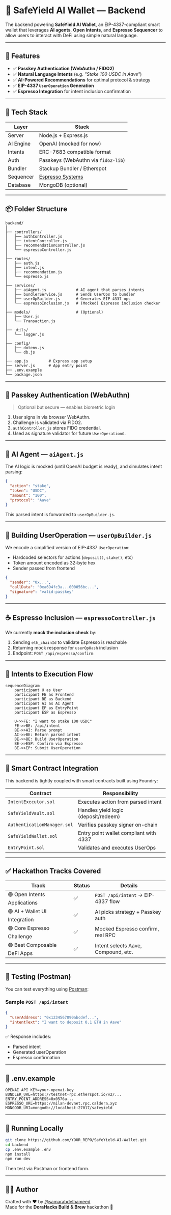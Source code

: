 # 🔐 SafeYield AI Wallet — Backend

The backend powering **SafeYield AI Wallet**, an EIP-4337-compliant smart wallet that leverages **AI agents**, **Open Intents**, and **Espresso Sequencer** to allow users to interact with DeFi using simple natural language.

---

## 🚀 Features

- ✅ **Passkey Authentication (WebAuthn / FIDO2)**
- ✅ **Natural Language Intents** (e.g. _"Stake 100 USDC in Aave"_)
- ✅ **AI-Powered Recommendations** for optimal protocol & strategy
- ✅ **EIP-4337 `UserOperation` Generation**
- ✅ **Espresso Integration** for intent inclusion confirmation

---

## 🧱 Tech Stack

| Layer     | Stack                                    |
| --------- | ---------------------------------------- |
| Server    | Node.js + Express.js                     |
| AI Engine | OpenAI (mocked for now)                  |
| Intents   | ERC-7683 compatible format               |
| Auth      | Passkeys (WebAuthn via `fido2-lib`)      |
| Bundler   | Stackup Bundler / Etherspot              |
| Sequencer | [Espresso Systems](https://espresso.xyz) |
| Database  | MongoDB (optional)                       |

---

## 📦 Folder Structure

```
backend/
│
├── controllers/
│   ├── authController.js
│   ├── intentController.js
│   ├── recommendationController.js
│   └── espressoController.js
│
├── routes/
│   ├── auth.js
│   ├── intent.js
│   ├── recommendation.js
│   └── espresso.js
│
├── services/
│   ├── aiAgent.js             # AI agent that parses intents
│   ├── bundlerService.js      # Sends UserOps to bundler
│   ├── userOpBuilder.js       # Generates EIP-4337 ops
│   └── espressoInclusion.js   # (Mocked) Espresso inclusion checker
│
├── models/                    # (Optional)
│   ├── User.js
│   └── Transaction.js
│
├── utils/
│   └── logger.js
│
├── config/
│   ├── dotenv.js
│   └── db.js
│
├── app.js         # Express app setup
├── server.js      # App entry point
├── .env.example
└── package.json
```

---

## 🔐 Passkey Authentication (WebAuthn)

> Optional but secure — enables biometric login

1. User signs in via browser WebAuthn.
2. Challenge is validated via FIDO2.
3. `authController.js` stores FIDO credential.
4. Used as signature validator for future `UserOperation`s.

---

## 🧠 AI Agent — `aiAgent.js`

The AI logic is mocked (until OpenAI budget is ready), and simulates intent parsing:

```json
{
  "action": "stake",
  "token": "USDC",
  "amount": "100",
  "protocol": "Aave"
}
```

This parsed intent is forwarded to `userOpBuilder.js`.

---

## 🧱 Building UserOperation — `userOpBuilder.js`

We encode a simplified version of EIP-4337 `UserOperation`:

- Hardcoded selectors for actions (`deposit()`, `stake()`, etc)
- Token amount encoded as 32-byte hex
- Sender passed from frontend

```json
{
  "sender": "0x...",
  "callData": "0xa694fc3a...000056bc...",
  "signature": "valid-passkey"
}
```

---

## ☕ Espresso Inclusion — `espressoController.js`

We currently **mock the inclusion check** by:

1. Sending `eth_chainId` to validate Espresso is reachable
2. Returning mock response for `userOpHash` inclusion
3. Endpoint: `POST /api/espresso/confirm`

---

## 🧭 Intents to Execution Flow

```mermaid
sequenceDiagram
    participant U as User
    participant FE as Frontend
    participant BE as Backend
    participant AI as AI Agent
    participant EP as EntryPoint
    participant ESP as Espresso

    U->>FE: "I want to stake 100 USDC"
    FE->>BE: /api/intent
    BE->>AI: Parse prompt
    AI->>BE: Return parsed intent
    BE->>BE: Build UserOperation
    BE->>ESP: Confirm via Espresso
    BE->>EP: Submit UserOperation
```

---

## 🧩 Smart Contract Integration

This backend is tightly coupled with smart contracts built using Foundry:

| Contract                    | Responsibility                         |
| --------------------------- | -------------------------------------- |
| `IntentExecutor.sol`        | Executes action from parsed intent     |
| `SafeYieldVault.sol`        | Handles yield logic (deposit/redeem)   |
| `AuthenticationManager.sol` | Verifies passkey signer on-chain       |
| `SafeYieldWallet.sol`       | Entry point wallet compliant with 4337 |
| `EntryPoint.sol`            | Validates and executes UserOps         |

---

## ✅ Hackathon Tracks Covered

| Track                         | Status | Details                             |
| ----------------------------- | ------ | ----------------------------------- |
| 🟢 Open Intents Applications  | ✅     | `POST /api/intent` → EIP-4337 flow  |
| 🟢 AI + Wallet UI Integration | ✅     | AI picks strategy + Passkey auth    |
| 🟢 Core Espresso Challenge    | ✅     | Mocked Espresso confirm, real RPC   |
| 🟢 Best Composable DeFi Apps  | ✅     | Intent selects Aave, Compound, etc. |

---

## 🧪 Testing (Postman)

You can test everything using [Postman](https://postman.com):

### Sample `POST /api/intent`

```json
{
  "userAddress": "0x1234567890abcdef...",
  "intentText": "I want to deposit 0.1 ETH in Aave"
}
```

✅ Response includes:

- Parsed intent
- Generated userOperation
- Espresso confirmation

---

## 📄 .env.example

```env
OPENAI_API_KEY=your-openai-key
BUNDLER_URL=https://testnet-rpc.etherspot.io/v2/...
ENTRY_POINT_ADDRESS=0x0576a...
ESPRESSO_URL=https://milan-devnet.rpc.caldera.xyz
MONGODB_URI=mongodb://localhost:27017/safeyield
```

---

## 🧪 Running Locally

```bash
git clone https://github.com/YOUR_REPO/SafeYield-AI-Wallet.git
cd backend
cp .env.example .env
npm install
npm run dev
```

Then test via Postman or frontend form.

---

## 👩‍💻 Author

Crafted with ❤️ by [@samarabdelhameed](https://github.com/samarabdelhameed)  
Made for the **DoraHacks Build & Brew** hackathon 🚀
